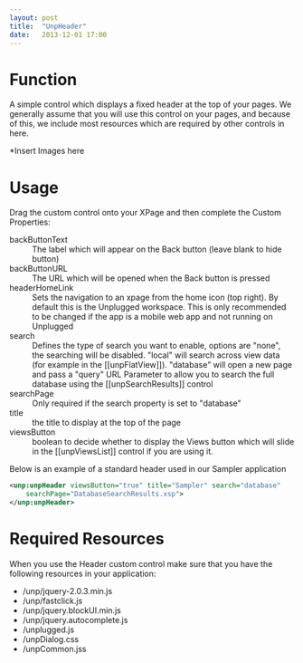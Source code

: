 ```yaml
---
layout: post
title:  "UnpHeader"
date:   2013-12-01 17:00
---
```


# Function
A simple control which displays a fixed header at the top of your pages. We generally assume that you will use this control on your pages, and because of this, we include most resources which are required by other controls in here.

*Insert Images here

# Usage
Drag the custom control onto your XPage and then complete the Custom Properties:

<dl class="dl-horizontal">
	<dt>backButtonText</dt><dd>The label which will appear on the Back button (leave blank to hide button)</dd>
	<dt>backButtonURL</dt><dd>The URL which will be opened when the Back button is pressed</dd>
	<dt>headerHomeLink</dt><dd>Sets the navigation to an xpage from the home icon (top right). By default this is the Unplugged workspace. This is only recommended to be changed if the app is a mobile web app and not running on Unplugged </dd>
	<dt>search</dt><dd>Defines the type of search you want to enable, options are "none", the searching will be disabled. "local" will search across view data (for example in the [[unpFlatView]]). "database" will open a new page and pass a "query" URL Parameter to allow you to search the full database using the [[unpSearchResults]] control</dd>
	<dt>searchPage</dt><dd>Only required if the search property is set to "database"</dd>
	<dt>title</dt><dd>the title to display at the top of the page</dd>
	<dt>viewsButton</dt><dd>boolean to decide whether to display the Views button which will slide in the [[unpViewsList]] control if you are using it.</dd>
</dl>

Below is an example of a standard header used in our Sampler application
```xml
<unp:unpHeader viewsButton="true" title="Sampler" search="database"
	searchPage="DatabaseSearchResults.xsp">
</unp:unpHeader>
```

# Required Resources
When you use the Header custom control make sure that you have the following resources in your application:
* /unp/jquery-2.0.3.min.js
* /unp/fastclick.js
* /unp/jquery.blockUI.min.js
* /unp/jquery.autocomplete.js
* /unplugged.js
* /unpDialog.css
* /unpCommon.jss
